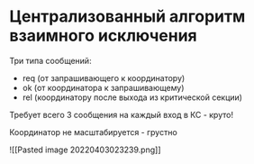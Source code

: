 # Централизованный алгоритм взаимного исключения

Три типа сообщений:
* req (от запрашивающего к координатору)
* ok (от координатора к запрашивающему)
* rel (координатору после выхода из критической секции)

Требует всего 3 сообщения на каждый вход в КС - круто!

Координатор не масштабируется - грустно

![[Pasted image 20220403023239.png]]

